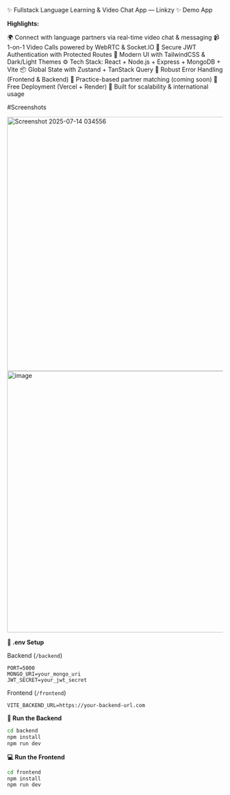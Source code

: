 

✨ Fullstack Language Learning & Video Chat App — Linkzy ✨
Demo App

**Highlights:**

🌍 Connect with language partners via real-time video chat & messaging
📹 1-on-1 Video Calls powered by WebRTC & Socket.IO
🔐 Secure JWT Authentication with Protected Routes
🎨 Modern UI with TailwindCSS & Dark/Light Themes
⚙️ Tech Stack: React + Node.js + Express + MongoDB + Vite
📦 Global State with Zustand + TanStack Query
🚨 Robust Error Handling (Frontend & Backend)
🧠 Practice-based partner matching (coming soon)
🚀 Free Deployment (Vercel + Render)
🎯 Built for scalability & international usage


#Screenshots

<img width="1229" height="593" alt="Screenshot 2025-07-14 034556" src="https://github.com/user-attachments/assets/056d5c02-2311-4ea5-81e2-74bb5281c140" />
<img width="1324" height="610" alt="image" src="https://github.com/user-attachments/assets/57079ee2-70eb-4005-b39a-9ee52f0861f6" />



**🧪 .env Setup**

Backend (`/backend`)

```
PORT=5000
MONGO_URI=your_mongo_uri
JWT_SECRET=your_jwt_secret
```

Frontend (`/frontend`)

```
VITE_BACKEND_URL=https://your-backend-url.com
```

**🔧 Run the Backend**

```bash
cd backend
npm install
npm run dev
```

**💻 Run the Frontend**

```bash
cd frontend
npm install
npm run dev
```

